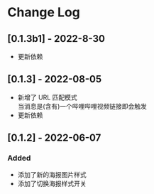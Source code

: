 # Change Log

## [0.1.3b1] - 2022-8-30

- 更新依赖

## [0.1.3] - 2022-08-05

- 新增了 URL 匹配模式  
   当消息是(含有)一个哔哩哔哩视频链接即会触发
- 更新依赖

## [0.1.2] - 2022-06-07

### Added

- 添加了新的海报图片样式
- 添加了切换海报样式开关
